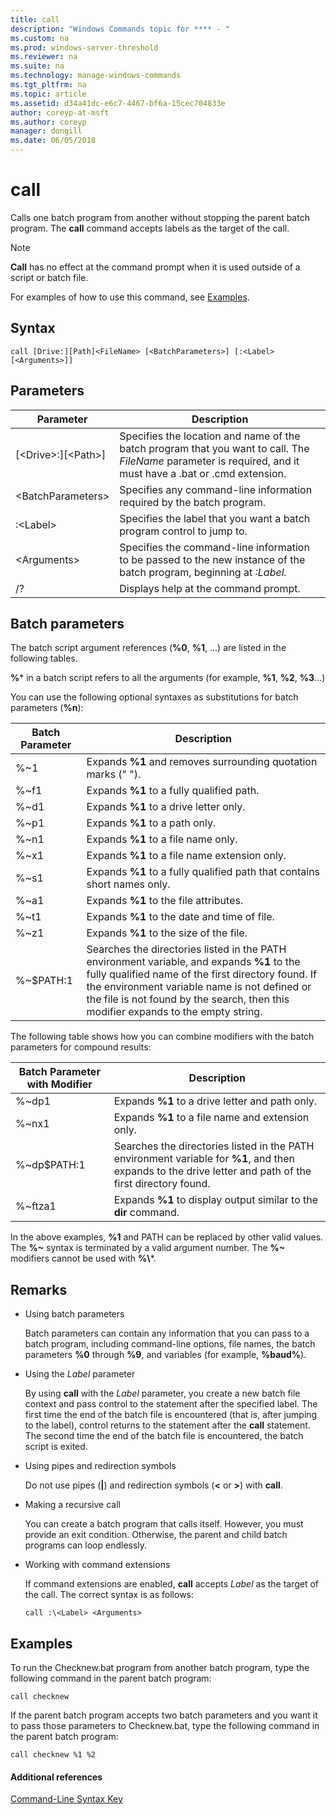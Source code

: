 ```yaml
---
title: call
description: "Windows Commands topic for **** - "
ms.custom: na
ms.prod: windows-server-threshold
ms.reviewer: na
ms.suite: na
ms.technology: manage-windows-commands
ms.tgt_pltfrm: na
ms.topic: article
ms.assetid: d34a41dc-e6c7-4467-bf6a-15cec704833e
author: coreyp-at-msft
ms.author: coreyp
manager: dongill
ms.date: 06/05/2018
---
```


# call



Calls one batch program from another without stopping the parent batch program. The **call** command accepts labels as the target of the call.

> [!NOTE]
> **Call** has no effect at the command prompt when it is used outside of a script or batch file.

For examples of how to use this command, see [Examples](#BKMK_examples).

## Syntax

```
call [Drive:][Path]<FileName> [<BatchParameters>] [:<Label> [<Arguments>]]
```

## Parameters

|           Parameter           |                                                                         Description                                                                          |
|-------------------------------|--------------------------------------------------------------------------------------------------------------------------------------------------------------|
| [\<Drive>:][\<Path>]<FileName> | Specifies the location and name of the batch program that you want to call. The *FileName* parameter is required, and it must have a .bat or .cmd extension. |
|      \<BatchParameters>       |                                            Specifies any command-line information required by the batch program.                                             |
|           :\<Label>           |                                            Specifies the label that you want a batch program control to jump to.                                             |
|         \<Arguments>          |                     Specifies the command-line information to be passed to the new instance of the batch program, beginning at *:Label.*                     |
|              /?               |                                                             Displays help at the command prompt.                                                             |

## Batch parameters

The batch script argument references (**%0**, **%1**, ...) are listed in the following tables.

**%*** in a batch script refers to all the arguments (for example, **%1**, **%2**, **%3**...)

You can use the following optional syntaxes as substitutions for batch parameters (**%n**):

|Batch Parameter|Description|
|---------------|-----------|
|%~1|Expands **%1** and removes surrounding quotation marks (" ").|
|%~f1|Expands **%1** to a fully qualified path.|
|%~d1|Expands **%1** to a drive letter only.|
|%~p1|Expands **%1** to a path only.|
|%~n1|Expands **%1** to a file name only.|
|%~x1|Expands **%1** to a file name extension only.|
|%~s1|Expands **%1** to a fully qualified path that contains short names only.|
|%~a1|Expands **%1** to the file attributes.|
|%~t1|Expands **%1** to the date and time of file.|
|%~z1|Expands **%1** to the size of the file.|
|%~$PATH:1|Searches the directories listed in the PATH environment variable, and expands **%1** to the fully qualified name of the first directory found. If the environment variable name is not defined or the file is not found by the search, then this modifier expands to the empty string.|

The following table shows how you can combine modifiers with the batch parameters for compound results:

|Batch Parameter with Modifier|Description|
|-----------------------------|-----------|
|%~dp1|Expands **%1** to a drive letter and path only.|
|%~nx1|Expands **%1** to a file name and extension only.|
|%~dp$PATH:1|Searches the directories listed in the PATH environment variable for **%1**, and then expands to the drive letter and path of the first directory found.|
|%~ftza1|Expands **%1** to display output similar to the **dir** command.|

In the above examples, **%1** and PATH can be replaced by other valid values. The <strong>%~</strong> syntax is terminated by a valid argument number. The <strong>%~</strong> modifiers cannot be used with **%\\***.

## Remarks

-   Using batch parameters

    Batch parameters can contain any information that you can pass to a batch program, including command-line options, file names, the batch parameters **%0** through **%9**, and variables (for example, **%baud%**).
-   Using the *Label* parameter

    By using **call** with the *Label* parameter, you create a new batch file context and pass control to the statement after the specified label. The first time the end of the batch file is encountered (that is, after jumping to the label), control returns to the statement after the **call** statement. The second time the end of the batch file is encountered, the batch script is exited.
-   Using pipes and redirection symbols

    Do not use pipes (**|**) and redirection symbols (**<** or **>**) with **call**.
-   Making a recursive call

    You can create a batch program that calls itself. However, you must provide an exit condition. Otherwise, the parent and child batch programs can loop endlessly.
-   Working with command extensions

    If command extensions are enabled, **call** accepts *Label* as the target of the call. The correct syntax is as follows:

    `call :\<Label> <Arguments>`

## <a name="BKMK_examples"></a>Examples

To run the Checknew.bat program from another batch program, type the following command in the parent batch program:
```
call checknew
```
If the parent batch program accepts two batch parameters and you want it to pass those parameters to Checknew.bat, type the following command in the parent batch program:
```
call checknew %1 %2
```

#### Additional references

[Command-Line Syntax Key](command-line-syntax-key.md)
